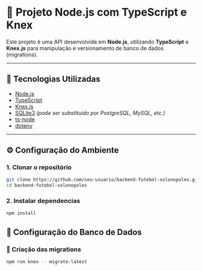 # 🚀 Projeto Node.js com TypeScript e Knex

Este projeto é uma API desenvolvida em **Node.js**, utilizando **TypeScript** e **Knex.js** para manipulação e versionamento de banco de dados (migrations).

---

## 🧩 Tecnologias Utilizadas

- [Node.js](https://nodejs.org/)
- [TypeScript](https://www.typescriptlang.org/)
- [Knex.js](https://knexjs.org/)
- [SQLite3](https://www.sqlite.org/) *(pode ser substituído por PostgreSQL, MySQL, etc.)*
- [ts-node](https://typestrong.org/ts-node/)
- [dotenv](https://github.com/motdotla/dotenv)

---

## ⚙️ Configuração do Ambiente

### 1. Clonar o repositório
```bash
git clone https://github.com/seu-usuario/backend-futebol-solonopoles.git
cd backend-futebol-solonopoles
```

### 2. Instalar dependencias
```bash
npm install
```

## 🧱 Configuração do Banco de Dados

### 🧬 Criação das migrations

```bash
npm run knex -- migrate:latest
```